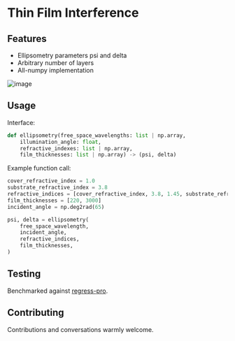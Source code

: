 # Thin Film Interference

## Features

* Ellipsometry parameters psi and delta
* Arbitrary number of layers
* All-numpy implementation

![image](./example_figures/psi_delta.png)

## Usage

Interface:
```py
def ellipsometry(free_space_wavelengths: list | np.array,
    illumination_angle: float,
    refractive_indexes: list | np.array,
    film_thicknesses: list | np.array) -> (psi, delta)
```

Example function call:
```py
cover_refractive_index = 1.0
substrate_refractive_index = 3.8
refractive_indices = [cover_refractive_index, 3.8, 1.45, substrate_refractive_index]
film_thicknesses = [220, 3000]
incident_angle = np.deg2rad(65)

psi, delta = ellipsometry(
    free_space_wavelength,
    incident_angle,
    refractive_indices,
    film_thicknesses,
)
```

## Testing

Benchmarked against [regress-pro](https://github.com/franko/regress-pro).

## Contributing

Contributions and conversations warmly welcome.